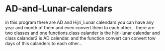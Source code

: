 AD-and-Lunar-calendars
======================

in this program there are AD and Hijri_Lunar calendars.you can have any year and month of them and even convert them to each other...
there are two classes and one functions.class calander is the hijri-lunar calendar and class calander2 is AD calendar.
and the function convert can convert tow days of this calanders to each other...
